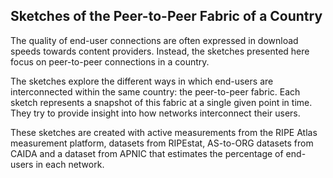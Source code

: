 ## Sketches of the Peer-to-Peer Fabric of a Country
    
The quality of end-user connections are often expressed in download speeds towards content providers. Instead, the sketches presented here focus on peer-to-peer connections in a country.
    
The sketches explore the different ways in which end-users are interconnected within the same country: the peer-to-peer fabric. Each sketch represents a snapshot of this fabric at a single given point in time. They try to provide insight into how networks interconnect their users.
    
These sketches are created with active measurements from the RIPE Atlas measurement platform, datasets from RIPEstat, AS-to-ORG datasets from CAIDA and a dataset from APNIC that estimates the percentage of end-users in each network.
